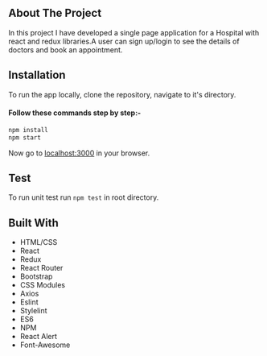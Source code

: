 <!--
*** Thanks for checking out this README Template. If you have a suggestion that would
*** make this better, please fork the repo and create a pull request or simply open
*** an issue with the tag "enhancement".
*** Thanks again! Now go create something AMAZING! :D
-->



<!-- ABOUT THE PROJECT -->
## About The Project

In this project I have developed a single page application for a Hospital with react and redux libraries.A user can sign up/login to see the details of doctors and book an appointment.

<!-- INSTALLATION -->

## Installation

To run the app locally, clone the repository, navigate to it's directory.

#### Follow these commands step by step:-

```bash
npm install
npm start
```

Now go to [localhost:3000](http://localhost:3000) in your browser.

<!-- Test -->

## Test

To run unit test run `npm test` in root directory.

<!-- BUILD WITH -->

## Built With

- HTML/CSS
- React
- Redux
- React Router
- Bootstrap
- CSS Modules
- Axios
- Eslint
- Stylelint
- ES6
- NPM
- React Alert
- Font-Awesome





